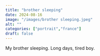 ```yaml
---
title: "brother sleeping"
date: 2024-08-16
image: "/images/brother sleeping.jpeg"
alt: ""
categories: ["portrait","france"]
draft: false
---
```


My brother sleeping. Long days, tired boy.